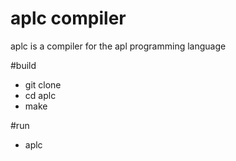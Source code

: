 # aplc compiler 
aplc is a compiler for the apl programming language

#build
* git clone <aplc>
* cd aplc
* make

#run 
* aplc <filename>

